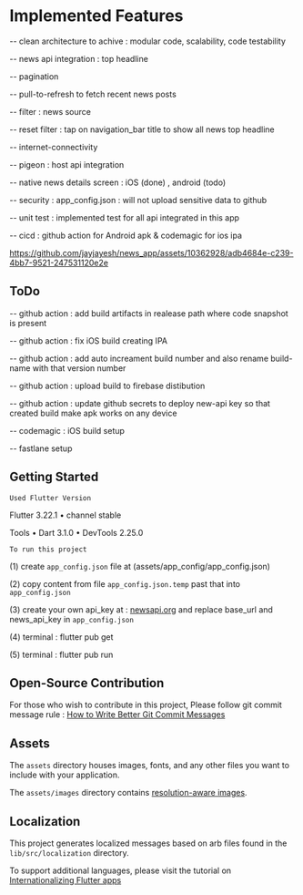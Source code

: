 # Implemented Features

-- clean architecture to achive : modular code, scalability, code testability 

-- news api integration : top headline

-- pagination

-- pull-to-refresh to fetch recent news posts

-- filter : news source

-- reset filter : tap on navigation_bar title to show all news top headline

-- internet-connectivity

-- pigeon : host api integration

-- native news details screen : iOS (done) , android (todo)

-- security : app_config.json : will not upload sensitive data to github

-- unit test : implemented test for all api integrated in this app

-- cicd : github action for Android apk & codemagic for ios ipa


https://github.com/jayjayesh/news_app/assets/10362928/adb4684e-c239-4bb7-9521-247531120e2e


## ToDo

-- github action : add build artifacts in realease path where code snapshot is present

-- github action : fix iOS build creating IPA

-- github action : add auto increament build number and also rename build-name with that version number

-- github action : upload build to firebase distibution

-- github action : update github secrets to deploy new-api key so that created build make apk works on any device

-- codemagic : iOS build setup

-- fastlane setup 



## Getting Started

`Used Flutter Version`

Flutter 3.22.1 • channel stable

Tools • Dart 3.1.0 • DevTools 2.25.0

`To run this project`

(1) create `app_config.json` file at (assets/app_config/app_config.json)

(2) copy content from file `app_config.json.temp` past that into `app_config.json` 

(3) create your own api_key at : [newsapi.org](https://newsapi.org) and replace base_url and news_api_key in `app_config.json` 

(4) terminal : flutter pub get

(5) terminal : flutter pub run

## Open-Source Contribution
For those who wish to contribute in this project, Please follow git commit message rule : [How to Write Better Git Commit Messages](https://www.freecodecamp.org/news/how-to-write-better-git-commit-messages)

## Assets

The `assets` directory houses images, fonts, and any other files you want to
include with your application.

The `assets/images` directory contains [resolution-aware
images](https://flutter.dev/docs/development/ui/assets-and-images#resolution-aware).

## Localization

This project generates localized messages based on arb files found in
the `lib/src/localization` directory.

To support additional languages, please visit the tutorial on
[Internationalizing Flutter
apps](https://flutter.dev/docs/development/accessibility-and-localization/internationalization)
